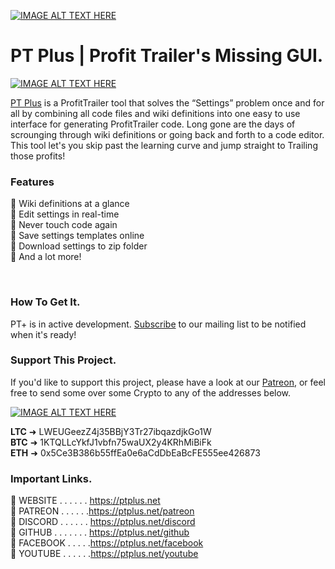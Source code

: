 [![IMAGE ALT TEXT HERE](https://lh5.googleusercontent.com/X8mwrPw4w76BoRbpYWUDg7VTc84kA-TLiXeXm07fTQBvck5VaSeNls9YL933emuLZPwuVTo_IKA3MayZevr9321Zn2XJWh5rJv-_yODNuN5qStFEukJVfHyBo4Zx6fDAXg_Bqis=s256)](https://ptplus.net)

# PT Plus | Profit Trailer's Missing GUI. 


[![IMAGE ALT TEXT HERE](https://lh5.googleusercontent.com/I6yZ4eyX_uOyF03gjIP_F5nqtzHMw4BJJv3a9z9u7xnlKrAidJWjZIB7bllxGimfwHhzisis9gotF3q8iVuNzORRUmV_xRuqwHc4b_oTLQZLTPfxSQulB08KSgDznM8w6E1gi8w=s512)](https://youtu.be/yUp5guD-PrU)

[PT Plus](https://ptplus.net) is a ProfitTrailer tool that solves the “Settings” problem once and for all by combining all code files and wiki definitions into one easy to use interface for generating ProfitTrailer code. Long gone are the days of scrounging through wiki definitions or going back and forth to a code editor. This tool let's you skip past the learning curve and jump straight to Trailing those profits!

### Features 
🤖 Wiki definitions at a glance <br>
🤖 Edit settings in real-time <br>
🤖 Never touch code again <br>
🤖 Save settings templates online <br>
🤖 Download settings to zip folder <br>
🤖 And a lot more! <br>

<br>




### How To Get It.
PT+ is in active development. [Subscribe](https://ptplus.net/subscribe) to our mailing list to be notified when it's ready!

### Support This Project. 
If you'd like to support this project, please have a look at our [Patreon](https://ptplus.net/patreon), or feel free to send some over some Crypto to any of the addresses below.

[![IMAGE ALT TEXT HERE](https://lh4.googleusercontent.com/DDT6LaCKTcCkUAJlA8hCVcBFhz3MqpG45k6jp7rgwC5mViWSBDbH-UjeZSzAYFWlzXBQUkDkg6zD2RFLFcGLd4rJE0awTdi_JhlFWg5oYidy9jlECI_NAMxHGQs4RGdEozgezLg=s512)](https://youtu.be/yUp5guD-PrU)

**LTC** ➜ LWEUGeezZ4j35BBjY3Tr27ibqazdjkGo1W <br>
**BTC** ➜ 1KTQLLcYkfJ1vbfn75waUX2y4KRhMiBiFk <br>
**ETH** ➜ 0x5Ce3B386b55ffEa0e6aCdDbEaBcFE555ee426873 <br>



### Important Links.

🤖 WEBSITE . . . . . . https://ptplus.net <br>
🤖 PATREON . . . . . .https://ptplus.net/patreon <br>
🤖 DISCORD . . . . . . https://ptplus.net/discord <br>
🤖 GITHUB . . . . . . . https://ptplus.net/github <br>
🤖 FACEBOOK . . . . .https://ptplus.net/facebook <br>
🤖 YOUTUBE . . . . . .https://ptplus.net/youtube <br>